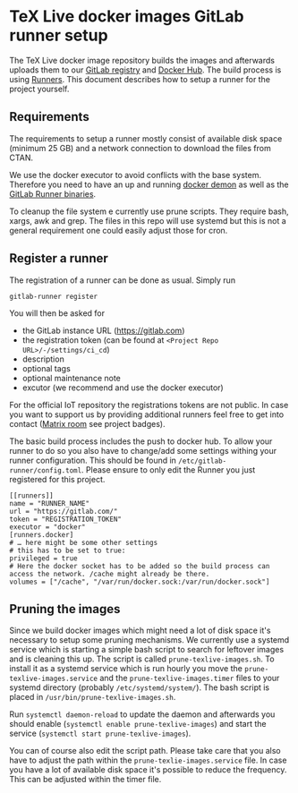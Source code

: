 # TeX Live docker images GitLab runner setup

The TeX Live docker image repository builds the images and afterwards uploads them to our [GitLab registry](https://gitlab.com/islandoftex/images/texlive/container_registry) and [Docker Hub](https://hub.docker.com/r/texlive/texlive).
The build process is using [Runners](https://docs.gitlab.com/runner/).
This document describes how to setup a runner for the project yourself.

## Requirements

The requirements to setup a runner mostly consist of available disk space (minimum 25 GB) and a network connection to download the files from CTAN.

We use the docker executor to avoid conflicts with the base system. Therefore you need to have an up and running [docker demon](https://docs.docker.com/config/daemon/) as well as the [GitLab Runner binaries](https://docs.gitlab.com/runner/install/).

To cleanup the file system e currently use prune scripts. They require bash, xargs, awk and grep. The files in this repo will use systemd but this is not a general requirement one could easily adjust those for cron.

## Register a runner

The registration of a runner can be done as usual. Simply run

```
gitlab-runner register
```

You will then be asked for

- the GitLab instance URL (https://gitlab.com)
- the registration token (can be found at `<Project Repo URL>/-/settings/ci_cd`)
- description
- optional tags
- optional maintenance note
- excutor (we recommend and use the docker executor)

For the official IoT repository the registrations tokens are not public. In case you want to support us by providing additional runners feel free to get into contact ([Matrix room](https://matrix.to/#/!titTeSvZiqNOvRIKCv:matrix.org?via=matrix.org) see project badges).

The basic build process includes the push to docker hub. To allow your runner to do so you also have to change/add some settings withing your runner configuration.
This should be found in `/etc/gitlab-runner/config.toml`. Please ensure to only edit the Runner you just registered for this project.

```
[[runners]]
name = "RUNNER_NAME"
url = "https://gitlab.com/"
token = "REGISTRATION_TOKEN"
executor = "docker"
[runners.docker]
# … here might be some other settings
# this has to be set to true:
privileged = true
# Here the docker socket has to be added so the build process can access the network. /cache might already be there.
volumes = ["/cache", "/var/run/docker.sock:/var/run/docker.sock"]
```


## Pruning the images
Since we build docker images which might need a lot of disk space it's necessary to setup some pruning mechanisms.
We currently use a systemd service which is starting a simple bash script to search for leftover images and is cleaning this up.
The script  is called `prune-texlive-images.sh`.
To install it as a systemd service which is run hourly you move the `prune-texlive-images.service` and the `prune-texlive-images.timer` files to your systemd directory (probably `/etc/systemd/system/`).
The bash script is placed in `/usr/bin/prune-texlive-images.sh`.

Run `systemctl daemon-reload` to update the daemon and afterwards you should enable (`systemctl enable prune-texlive-images`) and start the service (`systemctl start prune-texlive-images`).

You can of course also edit the script path. Please take care that you also have to adjust the path within the `prune-texlie-images.service` file.
In case you have a lot of available disk space it's possible to reduce the frequency. This can be adjusted within the timer file.
